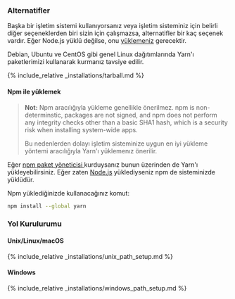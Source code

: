 ### Alternatifler

Başka bir işletim sistemi kullanıyorsanız veya işletim sisteminiz için belirli diğer seçeneklerden biri sizin için çalışmazsa, alternatifler bir kaç seçenek vardır. Eğer Node.js yüklü değilse, onu [yüklemeniz](https://nodejs.org/) gerecektir.

Debian, Ubuntu ve CentOS gibi genel Linux dağıtımlarında Yarn'ı paketlerimizi kullanarak kurmanız tavsiye edilir.

{% include_relative _installations/tarball.md %}

#### Npm ile yüklemek

> **Not:** Npm aracılığıyla yükleme genellikle önerilmez. npm is non-determinstic, packages are not signed, and npm does not perform any integrity checks other than a basic SHA1 hash, which is a security risk when installing system-wide apps.
> 
> Bu nedenlerden dolayı işletim sisteminize uygun en iyi yükleme yöntemi aracılığıyla Yarn'ı yüklemenız önerilir.

Eğer [npm paket yöneticisi ](http://npmjs.org/) kurduysanız bunun üzerinden de Yarn'ı yükleyebilirsiniz. Eğer zaten [Node.js](https://nodejs.org/) yüklediyseniz npm de sisteminizde yüklüdür.

Npm yüklediğinizde kullanacağınız komut:

```sh
npm install --global yarn
```

### Yol Kurulurumu

#### Unix/Linux/macOS

{% include_relative _installations/unix_path_setup.md %}

#### Windows

{% include_relative _installations/windows_path_setup.md %}